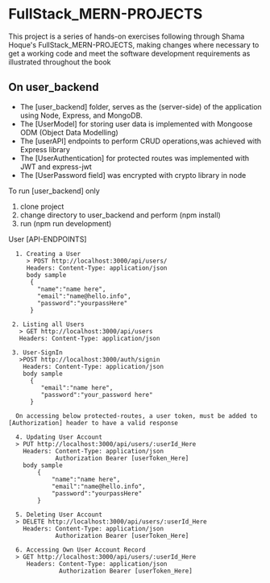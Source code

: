 # FullStack_MERN-PROJECTS
This project is a series of hands-on exercises following through Shama Hoque's FullStack_MERN-PROJECTS, making changes where necessary to get a working
code and meet the software development requirements as illustrated throughout the book

## On user_backend
  - The [user_backend] folder, serves as the (server-side) of the application using Node, Express, and MongoDB.
  - The [UserModel] for storing user data is implemented with Mongoose ODM (Object Data Modelling)
  - The [userAPI] endpoints to perform CRUD operations,was achieved with Express library
  - The [UserAuthentication] for protected routes was implemented with JWT and express-jwt
  - The [UserPassword field] was encrypted with crypto library in node
  
To run [user_backend] only
  1. clone project
  2. change directory to user_backend and perform (npm install)
  3. run (npm run development)
  
  User [API-ENDPOINTS]
  
      1. Creating a User
         > POST http://localhost:3000/api/users/
         Headers: Content-Type: application/json
         body sample
          { 
            "name":"name here",
            "email":"name@hello.info",
            "password":"yourpassHere"
          }   
       
     2. Listing all Users
       > GET http://localhost:3000/api/users
       Headers: Content-Type: application/json
       
     3. User-SignIn
       >POST http://localhost:3000/auth/signin
        Headers: Content-Type: application/json
        body sample
          { 
             "email":"name here",
             "password":"your_password here"
          }
      
      On accessing below protected-routes, a user token, must be added to [Authorization] header to have a valid response
      
      4. Updating User Account
      > PUT http://localhost:3000/api/users/:userId_Here
        Headers: Content-Type: application/json
                 Authorization Bearer [userToken_Here]
        body sample
            { 
                "name":"name here",
                "email":"name@hello.info",
                "password":"yourpassHere"
            }
      
      5. Deleting User Account
      > DELETE http://localhost:3000/api/users/:userId_Here
        Headers: Content-Type: application/json
                 Authorization Bearer [userToken_Here]
                 
      6. Accessing Own User Account Record
      > GET http://localhost:3000/api/users/:userId_Here
         Headers: Content-Type: application/json
                  Authorization Bearer [userToken_Here]
      
